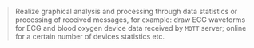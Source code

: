 > Realize graphical analysis and processing through data statistics or processing of received messages, for example: draw ECG waveforms for ECG and blood oxygen device data received by `MQTT` server; online for a certain number of devices statistics etc.
